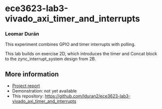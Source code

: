 # ece3623-lab3-vivado_axi_timer_and_interrupts
### Leomar Durán

This experiment combines GPIO and timer interrupts with polling.

This lab builds on exercise 2D, which introduces the timer and Concat block to the zync_interrupt_system design from 2B.

## More information
* [Project report][report]
* Demonstration: not yet available
* This repository: <https://github.com/lduran2/ece3623-lab3-vivado_axi_timer_and_interrupts>

[report]: <https://github.com/lduran2/ece3623-lab3-vivado_axi_timer_and_interrupts/blob/master/ECE_3623_Lab_3_Vivado_AXI_Timer_and_Interrupts.pdf>
